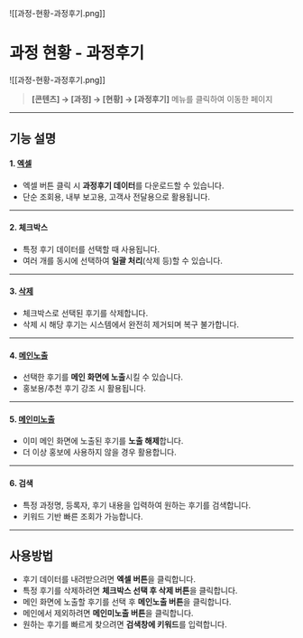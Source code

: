 ![[과정-현황-과정후기.png]]

# 과정 현황 - 과정후기

![[과정-현황-과정후기.png]]

> **[콘텐츠] → [과정] → [현황] → [과정후기]** 메뉴를 클릭하여 이동한 페이지  

---

## 기능 설명

#### 1. [엑셀](과정-현황-과정후기-엑셀.md)
- 엑셀 버튼 클릭 시 **과정후기 데이터**를 다운로드할 수 있습니다.  
- 단순 조회용, 내부 보고용, 고객사 전달용으로 활용됩니다.  

---

#### 2. 체크박스
- 특정 후기 데이터를 선택할 때 사용됩니다.  
- 여러 개를 동시에 선택하여 **일괄 처리**(삭제 등)할 수 있습니다.  

---

#### 3. [삭제](과정-현황-과정후기-삭제.md)
- 체크박스로 선택된 후기를 삭제합니다.  
- 삭제 시 해당 후기는 시스템에서 완전히 제거되며 복구 불가합니다.  

---

#### 4. [메인노출](과정-현황-과정후기-메인노출.md)
- 선택한 후기를 **메인 화면에 노출**시킬 수 있습니다.  
- 홍보용/추천 후기 강조 시 활용됩니다.  

---

#### 5. [메인미노출](과정-현황-과정후기-메인미노출.md)
- 이미 메인 화면에 노출된 후기를 **노출 해제**합니다.  
- 더 이상 홍보에 사용하지 않을 경우 활용합니다.  

---

#### 6. 검색
- 특정 과정명, 등록자, 후기 내용을 입력하여 원하는 후기를 검색합니다.  
- 키워드 기반 빠른 조회가 가능합니다.  

---

## 사용방법
- 후기 데이터를 내려받으려면 **엑셀 버튼**을 클릭합니다.  
- 특정 후기를 삭제하려면 **체크박스 선택 후 삭제 버튼**을 클릭합니다.  
- 메인 화면에 노출할 후기를 선택 후 **메인노출 버튼**을 클릭합니다.  
- 메인에서 제외하려면 **메인미노출 버튼**을 클릭합니다.  
- 원하는 후기를 빠르게 찾으려면 **검색창에 키워드**를 입력합니다.  
